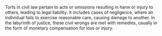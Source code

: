 
Torts in civil law pertain to acts or omissions resulting in harm or injury to others, leading to legal liability. It includes cases of negligence, where an individual fails to exercise reasonable care, causing damage to another. In the labyrinth of justice, these civil wrongs are met with remedies, usually in the form of monetary compensation for loss or injury.

